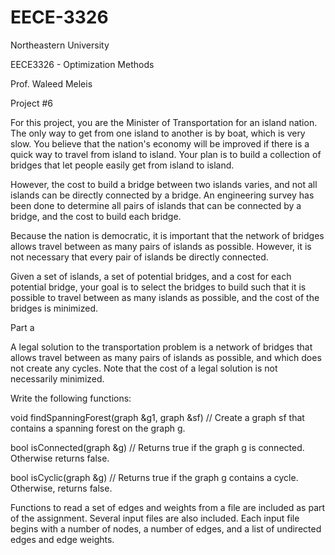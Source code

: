 EECE-3326
=========

Northeastern University

EECE3326 - Optimization Methods

Prof. Waleed Meleis

Project #6

For this project, you are the Minister of Transportation for an island nation. The only way to get
from one island to another is by boat, which is very slow. You believe that the nation's economy
will be improved if there is a quick way to travel from island to island. Your plan is to build a
collection of bridges that let people easily get from island to island.

However, the cost to build a bridge between two islands varies, and not all islands can be directly
connected by a bridge. An engineering survey has been done to determine all pairs of islands that
can be connected by a bridge, and the cost to build each bridge.

Because the nation is democratic, it is important that the network of bridges allows travel between
as many pairs of islands as possible. However, it is not necessary that every pair of islands be
directly connected.

Given a set of islands, a set of potential bridges, and a cost for each potential bridge, your goal is
to select the bridges to build such that it is possible to travel between as many islands as possible,
and the cost of the bridges is minimized.


Part a

A legal solution to the transportation problem is a network of bridges that allows travel
between as many pairs of islands as possible, and which does not create any cycles. Note
that the cost of a legal solution is not necessarily minimized.

Write the following functions:

   void findSpanningForest(graph &g1, graph &sf)
   // Create a graph sf that contains a spanning forest on the graph g.

   bool isConnected(graph &g)
   // Returns true if the graph g is connected. Otherwise returns false.

   bool isCyclic(graph &g)
   // Returns true if the graph g contains a cycle. Otherwise, returns false.

Functions to read a set of edges and weights from a file are included as part of the assignment.
Several input files are also included. Each input file begins with a number of nodes, a number
of edges, and a list of undirected edges and edge weights.